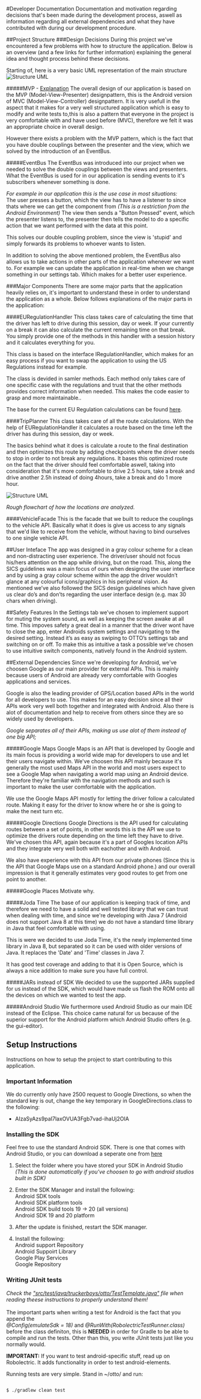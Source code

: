#Developer Documentation
Documentation and motivation regarding decisions that's been made during
the development process, aswell as information regarding all external
dependencies and what they have contributed with during our development procedure.

##Project Structure
###Design Decisions
During this project we've encountered a few problems with how to structure the
application. Below is an overview (and a few links for further information)
explaining the general idea and thought process behind these decisions.

Starting of, here is a very basic UML representation of the main structure<br />
<img src="https://github.com/eineving/truckerboys/blob/develop/documentation/images/UML.png" title="Structure UML" />

#####MVP - <a href="http://antonioleiva.com/mvp-android/">Explanation</a>
The overall design of our application is based on the MVP (Model-View-Presenter)
designpattern, this is the Android version of MVC (Model-View-Controller)
designpattern. It is very usefull in the aspect that it makes for a very
well structured application which is easy to modify and write tests to,this is
also a pattern that everyone in the project is very comfortable with and have
used before (MVC), therefore we felt it was an appropriate choice in overall design.

However there exists a problem with the MVP pattern, which is the fact that
you have double couplings between the presenter and the view, which we
solved by the introduction of an EventBus.

#####EventBus
The EventBus was introduced into our project when we needed to solve the double
couplings between the views and presenters. What the EventBus is used for
in our application is sending events to it's subscribers whenever something is
done.

<i>For example in our application this is the use case in most situations:</i><br />
The user presses a button, which the view has to have a listener to since thats
where we can get the component from <i>(This is a restriction from the Android Environment)</i>
The view then sends a "Button Pressed" event, which the presenter listens to,
the presenter then tells the model to do a specific action that we want performed
with the data at this point.

This solves our double coupling problem, since the view is 'stupid' and simply
forwards its problems to whoever wants to listen.

In addition to solving the above mentioned problem, the EventBus also allows us to
take actions in other parts of the application whenever we want to. For example
we can update the application in real-time when we change something in our settings
tab. Which makes for a better user experience.

###Major Components
There are some major parts that the application heavily relies on, it's important
to understand these in order to understand the application as a whole. Below
follows explanations of the major parts in the application:

####EURegulationHandler
This class takes care of calculating the time that the driver has left to drive
during this session, day or week. If your currently on a break it can also
calculate the current remaining time on that break. You simply provide one of the
methods in this handler with a session history and it calculates everything for you.

This class is based on the interface IRegulationHandler, which makes for an easy
process if you want to swap the application to using the US Regulations instead
for example.

The class is devided in samler methods. Each method only takes care of one specific 
case with the regulations and trust that the other methods provides correct information
when needed. This makes the code easier to grasp and more maintainable.. 

The base for the current EU Regulation calculations can be found [here](https://www.transportstyrelsen.se/Global/Publikationer/Vag/Yrkestrafik/kor_vilotider_utg10_low.pdf).

####TripPlanner
This class takes care of all the route calculations. With the help of
EURegulationHandler it calculates a route based on the time left the driver has
during this session, day or week.

The basics behind what it does is calculate a route to the final destination and
then optimizes this route by adding checkpoints where the driver needs to stop
in order to not break any regulations. It bases this optimized route on the fact
that the driver should feel comfortable aswell, taking into consideration that
it's more comfortable to drive 2.5 hours, take a break and drive another 2.5h
instead of doing 4hours, take a break and do 1 more hour.

<img src="https://github.com/eineving/truckerboys/blob/develop/documentation/images/Flowchart_tripplanner" title="Structure UML" />

<i>Rough flowchart of how the locations are analyzed.</i>

####VehicleFacade
This is the facade that we built to reduce the couplings to the vehicle API.
Basically what it does is give us access to any signals that we'd like to
receive from the vehicle, without having to bind ourselves to one single
vehicle API.

##User Inteface
The app was designed in a gray colour scheme for a clean and non-distracting user experience. 
The driver/user should not focus his/hers attention on the app while driving, but on the road. 
This, along the SICS guidelines was a main focus of ours when designing the user interface and by using a gray colour scheme within the app the driver wouldn’t glance at any colourful icons/graphics in his peripheral vision.
As mentioned we’ve also followed the SICS design guidelines which have given us clear do’s and don’ts regarding the user interface design (e.g. max 30 chars when driving). 

##Safety Features
In the Settings tab we’ve chosen to implement support for muting the system sound, as well as keeping the screen awake at all time. 
This impoves safety a great deal in a manner that the driver wont have to close the app, enter Androids system settings and navigating to the desired setting. Instead it’s as easy as swiping to OTTO’s settings tab and switching on or off. 
To make this as intuitive a task a possible we’ve chosen to use intuitive switch components, natively found in the Android system.

##External Dependencies
Since we're developing for Android, we've choosen Google as our main provider for
external APIs. This is mainly because users of Android are already very
comfortable with Googles applications and services.

Google is also the leading provider of GPS/Location based APIs in the world for
all developers to use. This makes for an easy decision since all their APIs
work very well both together and integrated with Android. Also there is alot of
documentation and help to receive from others since they are so widely used by
developers.

<i>Google separates all of their APIs, making us use alot of them instead
of one big API;</i>

#####Google Maps
Google Maps is an API that is developed by Google and its main focus is providing
a world wide map for developers to use and let their users navigate within. We've
choosen this API mainly because it's generally the most used Maps API in the world
and most users expect to see a Google Map when navigating a world map using an
Android device. Therefore they're familiar with the navigation methods and
such is important to make the user comfortable with the application.

We use the Google Maps API mostly for letting the driver follow a calculated
route. Making it easy for the driver to know where he or she is going to make the
next turn etc.

#####Google Directions
Google Directions is the API used for calculating routes between a set of points,
in other words this is the API we use to optimize the drivers route depending
on the time left they have to drive. We've chosen this API, again because it's
a part of Googles location APIs and they integrate very well both with eachother
and with Android.

We also have experience with this API from our private phones (Since this is the
API that Google Maps use on a standard Android phone.) and our overall impression
is that it generally estimates very good routes to get from one point to another.

#####Google Places
Motivate why.

#####Joda Time
The base of our application is keeping track of time, and therefore we need to
have a solid and well tested library that we can trust when dealing with time,
and since we're developing with Java 7 (Android does not support Java 8 at this time)
we do not have a standard time library in Java that feel comfortable with using.

This is were we decided to use Joda Time, it's the newly implemented time library
in Java 8, but separated so it can be used with older versions of Java. It
replaces the 'Date' and 'Time' classes in Java 7.

It has good test coverage and adding to that it is Open Source, which is always
a nice addition to make sure you have full control.

#####JARs instead of SDK
We decided to use the supported JARs supplied for us instead of the SDK, which would have made us flash the ROM onto all the devices on which we wanted to test the app.

#####Android Studio
We furthermore used Android Studio as our main IDE instead of the Eclipse. This choice came natural for us because of the superior support for the Android platform which Android Studio offers (e.g. the gui-editor).


## Setup Instructions
Instructions on how to setup the project to start contributing to this application.

### Important Information
We do currently only have 2500 request to Google Directions, so when the standard key is out, change the key temporary in GoogleDirections.class to the following:

<ul>
<li>AIzaSyAzs9paI7laxOVUA3Fgb7vad-ihaUj2OIA
</ul>

### Installing the SDK

Feel free to use the standard Android SDK. There is one that comes with
Android Studio, or you can download a seperate one from
<a href="http://developer.android.com/sdk/installing/index.html" target="_blank"> here</a>

1. Select the folder where you have stored your SDK in Android Studio <i>(This is done automatically if you've choosen to go with android studios built in SDK)</i>
2. Enter the SDK Manager and install the following: <br />
    Android SDK tools <br />
    Android SDK platform tools <br />
    Android SDK build tools 19 -> 20 (all versions)<br />
    Android SDK 19 and 20 platform
    
3. After the update is finished, restart the SDK manager.
4. Install the following: <br />
    Android support Repository <br />
    Android Suppoirt Library <br />
    Google Play Services <br />
    Google Repository <br />

### Writing JUnit tests
<i>Check the <a href="https://github.com/eineving/truckerboys/blob/develop/otto/app/src/test/java/truckerboys/otto/TestTemplate.java" target="_blank">"src/test/java/truckerboys/otto/TestTemplate.java"</a> file when reading theese instructions to properly understand them!</i><br /><br />
The important parts when writing a test for Android is the fact that you append the<br />
<i>@Config(emulateSdk = 18)</i> and <i>@RunWith(RobolectricTestRunner.class)</i> before the class definiton, this is <strong>NEEDED</strong> in order for Gradle to be able to
compile and run the tests. Other than this, you write JUnit tests just like you normally would.

<strong>IMPORTANT:</strong> If you want to test android-specific stuff, read up on Robolectric. It adds
functionality in order to test android-elements.

Running tests are very simple. Stand in  ~/otto/ and run:

<code>
$ ./gradlew clean test
</code>


